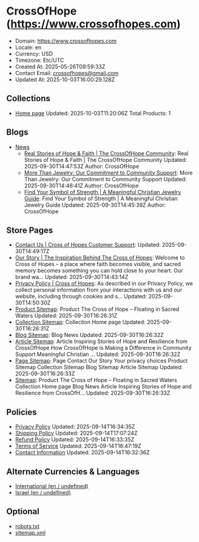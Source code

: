 # CrossOfHope (https://www.crossofhopes.com)

- Domain: https://www.crossofhopes.com
- Locale: en
- Currency: USD
- Timezone: Etc/UTC
- Created At: 2025-05-26T09:59:33Z
- Contact Email: crossofhopes@gmail.com
- Updated At: 2025-10-03T16:00:29.128Z

## Collections

- [Home page](https://www.crossofhopes.com/collections/frontpage)
  Updated: 2025-10-03T11:20:06Z
  Total Products: 1

## Blogs

- [News](https://www.crossofhopes.com/blogs/news)
  - [Real Stories of Hope & Faith | The CrossOfHope Community](https://www.crossofhopes.com/blogs/news/inspiring-stories-of-hope-and-resilience-from-crossofhope): Real Stories of Hope & Faith | The CrossOfHope Community
    Updated: 2025-09-30T14:47:53Z
    Author: CrossOfHope
  - [More Than Jewelry: Our Commitment to Community Support](https://www.crossofhopes.com/blogs/news/how-crossofhope-is-making-a-difference-in-community-support): More Than Jewelry: Our Commitment to Community Support
    Updated: 2025-09-30T14:46:41Z
    Author: CrossOfHope
  - [Find Your Symbol of Strength | A Meaningful Christian Jewelry Guide](https://www.crossofhopes.com/blogs/news/meaningful-christian-jewelry-a-guide-to-expressing-spiritual-resilience): Find Your Symbol of Strength | A Meaningful Christian Jewelry Guide
    Updated: 2025-09-30T14:45:39Z
    Author: CrossOfHope

## Store Pages

- [Contact Us | Cross of Hopes Customer Support](https://www.crossofhopes.com/pages/contact): 
  Updated: 2025-09-30T14:49:17Z
- [Our Story | The Inspiration Behind The Cross of Hopes](https://www.crossofhopes.com/pages/our-story): Welcome to Cross of Hopes – a place where faith becomes visible, and sacred memory becomes something you can hold close to your heart. Our brand wa...
  Updated: 2025-09-30T14:43:14Z
- [Privacy Policy | Cross of Hopes](https://www.crossofhopes.com/pages/data-sharing-opt-out): As described in our Privacy Policy, we collect personal information from your interactions with us and our website, including through cookies and s...
  Updated: 2025-09-30T14:50:30Z
- [Product Sitemap](https://www.crossofhopes.com/pages/product-sitemap): Product The Cross of Hope – Floating in Sacred Waters
  Updated: 2025-09-30T16:26:31Z
- [Collection Sitemap](https://www.crossofhopes.com/pages/collection-sitemap): Collection Home page
  Updated: 2025-09-30T16:26:31Z
- [Blog Sitemap](https://www.crossofhopes.com/pages/blog-sitemap): Blog News
  Updated: 2025-09-30T16:26:32Z
- [Article Sitemap](https://www.crossofhopes.com/pages/article-sitemap): Article Inspiring Stories of Hope and Resilience from CrossOfHope How CrossOfHope is Making a Difference in Community Support Meaningful Christian ...
  Updated: 2025-09-30T16:26:32Z
- [Page Sitemap](https://www.crossofhopes.com/pages/page-sitemap): Page Contact Our Story Your privacy choices Product Sitemap Collection Sitemap Blog Sitemap Article Sitemap
  Updated: 2025-09-30T16:26:33Z
- [Sitemap](https://www.crossofhopes.com/pages/sitemap): Product The Cross of Hope – Floating in Sacred Waters Collection Home page Blog News Article Inspiring Stories of Hope and Resilience from CrossOfH...
  Updated: 2025-09-30T16:26:33Z

## Policies

- [Privacy Policy](https://www.crossofhopes.com/policies/privacy-policy)
  Updated: 2025-09-14T16:34:35Z
- [Shipping Policy](https://www.crossofhopes.com/policies/shipping-policy)
  Updated: 2025-09-14T17:07:24Z
- [Refund Policy](https://www.crossofhopes.com/policies/refund-policy)
  Updated: 2025-09-14T16:33:35Z
- [Terms of Service](https://www.crossofhopes.com/policies/terms-of-service)
  Updated: 2025-09-14T16:47:19Z
- [Contact Information](https://www.crossofhopes.com/policies/contact-information)
  Updated: 2025-09-14T16:32:36Z

## Alternate Currencies & Languages

- [International (en / undefined)](https://www.crossofhopes.com/llms.txt?market=international)
- [Israel (en / undefined)](https://www.crossofhopes.com/llms.txt?market=il)

## Optional

- [robots.txt](https://www.crossofhopes.com/robots.txt)
- [sitemap.xml](https://www.crossofhopes.com/sitemap.xml)
